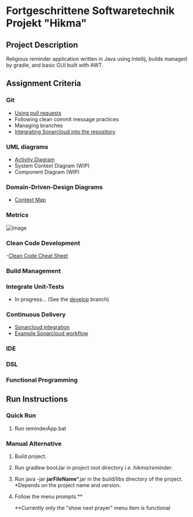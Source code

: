 # Fortgeschrittene Softwaretechnik Projekt "Hikma"
## Project Description
Religious reminder application written in Java using Intellij, builds managed by gradle, and basic GUI built with AWT.
## Assignment Criteria
### Git
- [Using pull requests](https://github.com/vsvincent/hikma/pulls)
- Following clean commit message practices
- Managing branches
- [Integrating Sonarcloud into the repository](https://github.com/vsvincent/hikma/blob/main/.github/workflows/build.yml)
### UML diagrams
- [Activity Diagram](https://github.com/vsvincent/hikma/blob/develop/documentation/activityDiagram.drawio.png)
- System Context Diagram (WIP)
- Component Diagram (WIP)
### Domain-Driven-Design Diagrams
- [Context Map](https://github.com/vsvincent/hikma/blob/develop/documentation/domainModel.drawio.png)
### Metrics
![image](https://user-images.githubusercontent.com/79527821/206612646-ce1ae3bc-372c-4c82-8f0a-abe416bc56c1.png)
### Clean Code Development
-[Clean Code Cheat Sheet](https://github.com/vsvincent/hikma/blob/develop/documentation/CleanCodeCheatSheet.drawio.pdf)
### Build Management
### Integrate Unit-Tests
- In progress... (See the [develop](https://github.com/vsvincent/hikma/tree/develop/reminder/src/test/java/hikma/reminder) branch)
### Continuous Delivery
- [Sonarcloud integration](https://sonarcloud.io/project/overview?id=vsvincent_hikma)
- [Example Sonarcloud workflow](https://github.com/vsvincent/hikma/actions/runs/3651159124/jobs/6168034715)
### IDE
### DSL
### Functional Programming

## Run Instructions
### Quick Run
1. Run reminderApp.bat
### Manual Alternative
1. Build project.
2. Run gradlew bootJar in project root directory *i.e. hikma/reminder*.
3. Run java -jar **jarFileName***.jar in the build/libs directory of the project.
   *Depends on the project name and version.
4. Follow the menu prompts.**

    **Currently only the "show next prayer" menu item is functional
